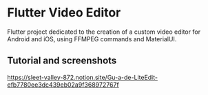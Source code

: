 # Flutter Video Editor

Flutter project dedicated to the creation of a custom video editor for Android and iOS, using FFMPEG commands and MaterialUI.

## Tutorial and screenshots

https://sleet-valley-872.notion.site/Gu-a-de-LiteEdit-efb7780ee3dc439eb02a9f368972767f
